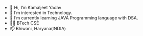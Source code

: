 - 👋 Hi, I’m Kamaljeet Yadav
- 👀 I’m interested in Technology.
- 🌱 I’m currently learning JAVA Programming language with DSA.
- 👨‍💻 BTech CSE
- 📫 Bhiwani, Haryana(INDIA) 

<!---
Kamaljeet-01/Kamaljeet-01 is a ✨ special ✨ repository because its `README.md` (this file) appears on your GitHub profile.
You can click the Preview link to take a look at your changes.
--->
